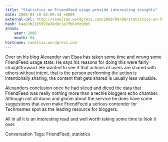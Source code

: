 ```yaml
---
title: "Statistics on Friendfeed usage provide interesting insights"
date: 2008-04-10 02:09:44 +0000
external-url: http://vanelsas.wordpress.com/2008/04/09/statistics-on-friendfeed-usage-provide-interesting-insights/
hash: 6aa83b21b5993a38d8c1e7fb63fe9de5
annum:
    year: 2008
    month: 04
hostname: vanelsas.wordpress.com
---
```


Over on his blog Alexander van Elsas has taken some time and wrung some FriendFeed usage stats. He says his reasons for doing this were fairly straightforward. He wanted to see if that actions of users are shared with others without intent, that is the person performing the action is intentionally sharing, the content that gets shared is usually less valuable.

Alexanders conclusion once he had sliced and diced the data that FriendFeed was really nothing more than a techie bloggers echo chamber. Although not all doom and gloom about the service he does have some suggestions that even make FriendFeed a serious contender for Techmemes spot as the leading resource for bloggers.

All in all it is an interesting read and well worth taking some time to look it over.

Conversation Tags: FriendFeed,  statistics
